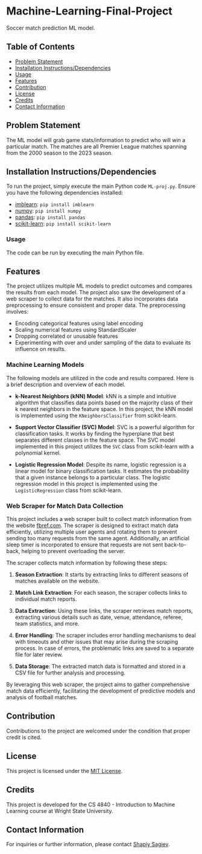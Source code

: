 # Machine-Learning-Final-Project
Soccer match prediction ML model.

## Table of Contents
- [Problem Statement](#problem-statement)
- [Installation Instructions/Dependencies](#installation-instructionsdependencies)
- [Usage](#usage)
- [Features](#features)
- [Contribution](#contribution)
- [License](#license)
- [Credits](#credits)
- [Contact Information](#contact-information)

## Problem Statement
The ML model will grab game stats/information to predict who will win a particular match. The matches are all Premier League matches spanning from the 2000 season to the 2023 season.

## Installation Instructions/Dependencies
To run the project, simply execute the main Python code `ML-proj.py`. Ensure you have the following dependencies installed:
- [imblearn](https://github.com/scikit-learn-contrib/imbalanced-learn): `pip install imblearn`
- [numpy](https://numpy.org/install/): `pip install numpy`
- [pandas](https://pandas.pydata.org/pandas-docs/stable/getting_started/install.html): `pip install pandas`
- [scikit-learn](https://scikit-learn.org/stable/install.html): `pip install scikit-learn`

### Usage
The code can be run by executing the main Python file.

## Features
The project utilizes multiple ML models to predict outcomes and compares the results from each model. The project also saw the development of a web scraper to collect data for the matches. It also incorporates data preprocessing to ensure consistent and proper data. The preprocessing involves:
- Encoding categorical features using label encoding
- Scaling numerical features using StandardScaler
- Dropping correlated or unusable features
- Experimenting with over and under sampling of the data to evaluate its influence on results.

### Machine Learning Models
The following models are utilized in the code and results compared. Here is a brief description and overview of each model.
- **k-Nearest Neighbors (kNN) Model**: kNN is a simple and intuitive algorithm that classifies data points based on the majority class of their k nearest neighbors in the feature space. In this project, the kNN model is implemented using the `KNeighborsClassifier` from scikit-learn.
  
- **Support Vector Classifier (SVC) Model**: SVC is a powerful algorithm for classification tasks. It works by finding the hyperplane that best separates different classes in the feature space. The SVC model implemented in this project utilizes the `SVC` class from scikit-learn with a polynomial kernel.
  
- **Logistic Regression Model**: Despite its name, logistic regression is a linear model for binary classification tasks. It estimates the probability that a given instance belongs to a particular class. The logistic regression model in this project is implemented using the `LogisticRegression` class from scikit-learn.

### Web Scraper for Match Data Collection

This project includes a web scraper built to collect match information from the website [fbref.com](https://fbref.com/). The scraper is designed to extract match data efficiently, utilizing multiple user agents and rotating them to prevent sending too many requests from the same agent. Additionally, an artificial sleep timer is incorporated to ensure that requests are not sent back-to-back, helping to prevent overloading the server.

The scraper collects match information by following these steps:

1. **Season Extraction**: It starts by extracting links to different seasons of matches available on the website.
   
2. **Match Link Extraction**: For each season, the scraper collects links to individual match reports.

3. **Data Extraction**: Using these links, the scraper retrieves match reports, extracting various details such as date, venue, attendance, referee, team statistics, and more.

4. **Error Handling**: The scraper includes error handling mechanisms to deal with timeouts and other issues that may arise during the scraping process. In case of errors, the problematic links are saved to a separate file for later review.

5. **Data Storage**: The extracted match data is formatted and stored in a CSV file for further analysis and processing.

By leveraging this web scraper, the project aims to gather comprehensive match data efficiently, facilitating the development of predictive models and analysis of football matches.

## Contribution
Contributions to the project are welcomed under the condition that proper credit is cited.

## License
This project is licensed under the [MIT License](LICENSE).

## Credits
This project is developed for the CS 4840 - Introduction to Machine Learning course at Wright State University.

## Contact Information
For inquiries or further information, please contact [Shapiy Sagiev](https://www.linkedin.com/in/shapiy-sagiev/).

